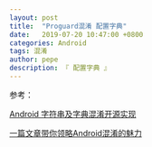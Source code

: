 ```yaml
---
layout: post
title:  "Proguard混淆 配置字典"
date:   2019-07-20 10:47:00 +0800
categories: Android
tags: 混淆
author: pepe
description: 『 配置字典 』
---
```




参考：

[Android 字符串及字典混淆开源实现](https://mp.weixin.qq.com/s/SRv1Oar87w1iKuDXS4oaew?)

[一篇文章带你领略Android混淆的魅力](https://www.jianshu.com/p/2fab1510eef8)